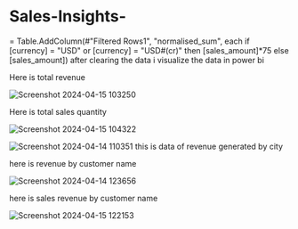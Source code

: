# Sales-Insights-
= Table.AddColumn(#"Filtered Rows1", "normalised_sum", each if [currency] = "USD" or [currency] = "USD#(cr)" then [sales_amount]*75 else [sales_amount])
after clearing the data i visualize the data in power bi 

Here is total revenue

![Screenshot 2024-04-15 103250](https://github.com/HappyShreyansh/Sales-Insights-/assets/165375652/e1b692ed-7594-4d8e-a6f1-82a72ab1eb65)

Here is total sales quantity




![Screenshot 2024-04-15 104322](https://github.com/HappyShreyansh/Sales-Insights-/assets/165375652/1c49e36d-13ee-4295-a4a1-be168ea1a776)



![Screenshot 2024-04-14 110351](https://github.com/HappyShreyansh/Sales-Insights-/assets/165375652/b4fbbb13-bb8f-4b22-9b80-28c4ff79febb)
this is data of revenue generated by city

here is revenue by customer name 




![Screenshot 2024-04-14 123656](https://github.com/HappyShreyansh/Sales-Insights-/assets/165375652/733e6e84-001f-4314-824e-9e22285305f0)

here is sales revenue by customer name 



![Screenshot 2024-04-15 122153](https://github.com/HappyShreyansh/Sales-Insights-/assets/165375652/79a6efe2-32de-4719-8705-0940c832373f)
